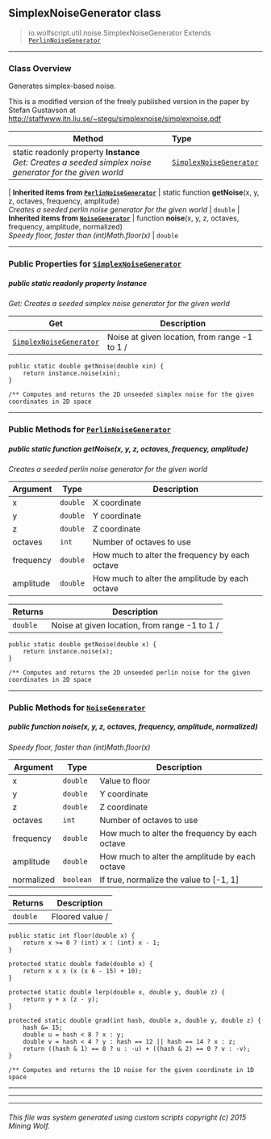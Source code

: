 ## SimplexNoiseGenerator __class__

>io.wolfscript.util.noise.SimplexNoiseGenerator
>Extends [`PerlinNoiseGenerator`](PerlinNoiseGenerator.md)

---

### Class Overview

Generates simplex-based noise. <p> This is a modified version of the freely published version in the paper by Stefan Gustavson at <a href="http://staffwww.itn.liu.se/~stegu/simplexnoise/simplexnoise.pdf"> http://staffwww.itn.liu.se/~stegu/simplexnoise/simplexnoise.pdf</a>

Method | Type   
--- | :--- 
static readonly property __Instance__ <br> _Get: Creates a seeded simplex noise generator for the given world_ | [`SimplexNoiseGenerator`](SimplexNoiseGenerator.md)
 |
__Inherited items from [`PerlinNoiseGenerator`](PerlinNoiseGenerator.md)__ |
static function __getNoise__(x, y, z, octaves, frequency, amplitude) <br> _Creates a seeded perlin noise generator for the given world_ | `double`
 |
__Inherited items from [`NoiseGenerator`](NoiseGenerator.md)__ |
 function __noise__(x, y, z, octaves, frequency, amplitude, normalized) <br> _Speedy floor, faster than (int)Math.floor(x)_ | `double`







---


### Public Properties for [`SimplexNoiseGenerator`](SimplexNoiseGenerator.md)

##### <a id='instance'></a>public static readonly property __Instance__

_Get: Creates a seeded simplex noise generator for the given world_

Get | Description
--- | --- 
[`SimplexNoiseGenerator`](SimplexNoiseGenerator.md) | Noise at given location, from range -1 to 1 /
    public static double getNoise(double xin) {
        return instance.noise(xin);
    }

    /** Computes and returns the 2D unseeded simplex noise for the given coordinates in 2D space



---

### Public Methods for [`PerlinNoiseGenerator`](PerlinNoiseGenerator.md)

##### <a id='getnoise'></a>public static function __getNoise__(x, y, z, octaves, frequency, amplitude)

_Creates a seeded perlin noise generator for the given world_

Argument | Type | Description  
--- | --- | --- 
x | `double` | X coordinate
y | `double` | Y coordinate
z | `double` | Z coordinate
octaves | `int` | Number of octaves to use
frequency | `double` | How much to alter the frequency by each octave
amplitude | `double` | How much to alter the amplitude by each octave

Returns | Description
--- | --- 
`double` | Noise at given location, from range -1 to 1 /
    public static double getNoise(double x) {
        return instance.noise(x);
    }

    /** Computes and returns the 2D unseeded perlin noise for the given coordinates in 2D space


---

### Public Methods for [`NoiseGenerator`](NoiseGenerator.md)

##### <a id='noise'></a>public  function __noise__(x, y, z, octaves, frequency, amplitude, normalized)

_Speedy floor, faster than (int)Math.floor(x)_

Argument | Type | Description  
--- | --- | --- 
x | `double` | Value to floor
y | `double` | Y coordinate
z | `double` | Z coordinate
octaves | `int` | Number of octaves to use
frequency | `double` | How much to alter the frequency by each octave
amplitude | `double` | How much to alter the amplitude by each octave
normalized | `boolean` | If true, normalize the value to [-1, 1]

Returns | Description
--- | --- 
`double` | Floored value /
    public static int floor(double x) {
        return x >= 0 ? (int) x : (int) x - 1;
    }

    protected static double fade(double x) {
        return x x x (x (x 6 - 15) + 10);
    }

    protected static double lerp(double x, double y, double z) {
        return y + x (z - y);
    }

    protected static double grad(int hash, double x, double y, double z) {
        hash &= 15;
        double u = hash < 8 ? x : y;
        double v = hash < 4 ? y : hash == 12 || hash == 14 ? x : z;
        return ((hash & 1) == 0 ? u : -u) + ((hash & 2) == 0 ? v : -v);
    }

    /** Computes and returns the 1D noise for the given coordinate in 1D space


---


---


---


###### This file was system generated using custom scripts copyright (c) 2015 Mining Wolf.
	

